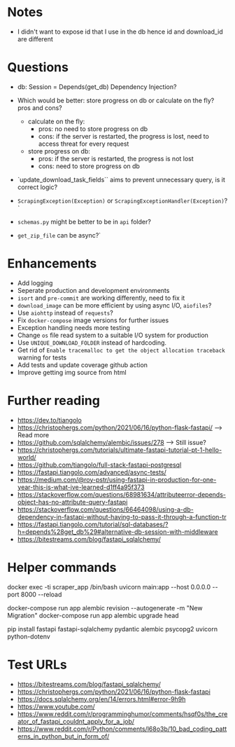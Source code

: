 
# Notes

- I didn't want to expose id that I use in the db hence id and download_id are different

# Questions

- db: Session = Depends(get_db) Dependency Injection?
- Which would be better: store progress on db or calculate on the fly? pros and cons?
  - calculate on the fly:
    - pros: no need to store progress on db
    - cons: if the server is restarted, the progress is lost, need to access threat for every request
  - store progress on db:
    - pros: if the server is restarted, the progress is not lost
    - cons: need to store progress on db

- `update_download_task_fields`` aims to prevent unnecessary query, is it correct logic?
- `ScrapingException(Exception)` or `ScrapingExceptionHandler(Exception)`?`
- `schemas.py` might be better to be in `api` folder?
- `get_zip_file` can be async?`

# Enhancements

- Add logging
- Seperate production and development environments
- `isort` and `pre-commit` are working differently, need to fix it
- `download_image` can be more efficient by using async I/O, `aiofiles`?
- Use `aiohttp` instead of `requests`?
- Fix `docker-compose` image versions for further issues
- Exception handling needs more testing
- Change `os` file read system to a suitable I/O system for production
- Use `UNIQUE_DOWNLOAD_FOLDER` instead of hardcoding.
- Get rid of `Enable tracemalloc to get the object allocation traceback` warning for tests
- Add tests and update coverage github action
- Improve getting img source from html

# Further reading

- https://dev.to/tiangolo
- https://christophergs.com/python/2021/06/16/python-flask-fastapi/ --> Read more
- https://github.com/sqlalchemy/alembic/issues/278 --> Still issue?
- https://christophergs.com/tutorials/ultimate-fastapi-tutorial-pt-1-hello-world/
- https://github.com/tiangolo/full-stack-fastapi-postgresql
- https://fastapi.tiangolo.com/advanced/async-tests/
- https://medium.com/@roy-pstr/using-fastapi-in-production-for-one-year-this-is-what-ive-learned-d1ff4a95f373
- https://stackoverflow.com/questions/68981634/attributeerror-depends-object-has-no-attribute-query-fastapi
- https://stackoverflow.com/questions/66464098/using-a-db-dependency-in-fastapi-without-having-to-pass-it-through-a-function-tr
- https://fastapi.tiangolo.com/tutorial/sql-databases/?h=depends%28get_db%29#alternative-db-session-with-middleware
- https://bitestreams.com/blog/fastapi_sqlalchemy/

# Helper commands

docker exec -ti scraper_app /bin/bash
uvicorn main:app --host 0.0.0.0 --port 8000 --reload

docker-compose run app alembic revision --autogenerate -m "New Migration"
docker-compose run app alembic upgrade head

pip install fastapi fastapi-sqlalchemy pydantic alembic psycopg2 uvicorn python-dotenv

# Test URLs

- https://bitestreams.com/blog/fastapi_sqlalchemy/
- https://christophergs.com/python/2021/06/16/python-flask-fastapi
- https://docs.sqlalchemy.org/en/14/errors.html#error-9h9h
- https://www.youtube.com/
- https://www.reddit.com/r/programminghumor/comments/hsqf0s/the_creator_of_fastapi_couldnt_apply_for_a_job/
- https://www.reddit.com/r/Python/comments/l68o3b/10_bad_coding_patterns_in_python_but_in_form_of/
